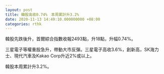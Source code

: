 ```yaml
---
layout: post
title: 韓股高收0.74%　本周累計升3.2%
date: 2020-11-13 14:49:10.000000000 +08:00
categories: rthk
---
```


韓股先跌後升，首爾綜合指數收報2493點，升18點，升幅0.74%。

三星電子等權重股急升，帶動大市反彈。三星電子高收3.6%，創新高，SK海力士、現代汽車及Kakao Corp升近2%或以上。

韓股本周累計升3.2%。
